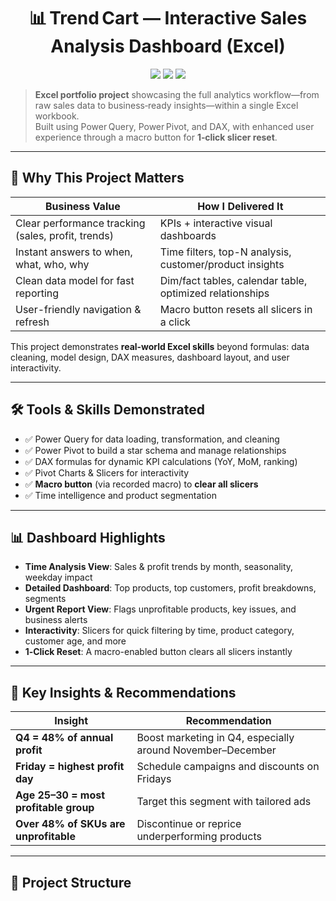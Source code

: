 <!-- ----------------------------------------------
 README | Trend Cart — Sales Analysis in Excel
 Author: ELSAHM 32 • Updated: 2025‑06‑18
------------------------------------------------ -->

<h1 align="center">📊 Trend Cart — Interactive Sales Analysis Dashboard (Excel)</h1>

<p align="center">
  <img src="https://img.shields.io/badge/Built with-Excel,%20Power Query,%20Power Pivot,%20DAX-00aaff?style=flat-square"/>
  <img src="https://img.shields.io/badge/Refresh‑time-<3s-brightgreen?style=flat-square"/>
  <img src="https://img.shields.io/badge/Macro-Slicer%20Reset-orange?style=flat-square"/>
</p>

> **Excel portfolio project** showcasing the full analytics workflow—from raw sales data to business‑ready insights—within a single Excel workbook.  
> Built using Power Query, Power Pivot, and DAX, with enhanced user experience through a macro button for **1‑click slicer reset**.

---

## 🚀 Why This Project Matters
| Business Value                          | How I Delivered It                            |
|----------------------------------------|-----------------------------------------------|
| Clear performance tracking (sales, profit, trends) | KPIs + interactive visual dashboards |
| Instant answers to when, what, who, why | Time filters, top-N analysis, customer/product insights |
| Clean data model for fast reporting     | Dim/fact tables, calendar table, optimized relationships |
| User-friendly navigation & refresh      | Macro button resets all slicers in a click |

This project demonstrates **real‑world Excel skills** beyond formulas: data cleaning, model design, DAX measures, dashboard layout, and user interactivity.

---

## 🛠️ Tools & Skills Demonstrated

- ✅ Power Query for data loading, transformation, and cleaning  
- ✅ Power Pivot to build a star schema and manage relationships  
- ✅ DAX formulas for dynamic KPI calculations (YoY, MoM, ranking)  
- ✅ Pivot Charts & Slicers for interactivity  
- ✅ **Macro button** (via recorded macro) to **clear all slicers**  
- ✅ Time intelligence and product segmentation

---

## 📊 Dashboard Highlights

- **Time Analysis View**: Sales & profit trends by month, seasonality, weekday impact  
- **Detailed Dashboard**: Top products, top customers, profit breakdowns, segments  
- **Urgent Report View**: Flags unprofitable products, key issues, and business alerts  
- **Interactivity**: Slicers for quick filtering by time, product category, customer age, and more  
- **1‑Click Reset**: A macro-enabled button clears all slicers instantly  

---

## 📌 Key Insights & Recommendations

| Insight | Recommendation |
|--------|----------------|
| **Q4 = 48% of annual profit** | Boost marketing in Q4, especially around November–December |
| **Friday = highest profit day** | Schedule campaigns and discounts on Fridays |
| **Age 25–30 = most profitable group** | Target this segment with tailored ads |
| **Over 48% of SKUs are unprofitable** | Discontinue or reprice underperforming products |

---

## 📂 Project Structure
